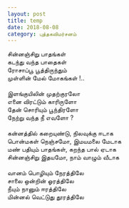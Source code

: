 ```yaml
---
layout: post
title: temp
date: 2018-08-08
category: புத்தகவிமர்சனம்
---
```

சின்னஞ்சிறு பாதங்கள்<br />
கடந்து வந்த பாதைகள்<br />
ரோசாப்பூ பூத்திருந்தும்<br />
முள்ளின் மேல் மோகங்கள் !..<br />
<br />
இளங்குயிலின் முதற்குரலோ<br />
எனை விரட்டும் காரிருளோ<br />
தேன் சொரியும் பூந்திரளோ<br />
நேற்று வந்த நீ எவளோ ?<br />
<br />
கன்னத்தில் கறையுண்டு, நிலவுக்கு ஈடாக<br />
பொன்மகள் நெஞ்சமோ, இமயமலை மேடாக<br />
மண் பதியும் பாதங்கள், கறந்த பால் ஏடாக<br />
சின்னஞ்சிறு இதயமோ, நாம் வாழும் வீடாக<br />
<br />
வானம் பொழியும் நேரத்திலே<br />
சாலை ஒன்றின் ஓரத்திலே<br />
நீயும் நானும் ஈரத்திலே<br />
மின்னல் வெட்டுது தூரத்திலே<br />
<br />